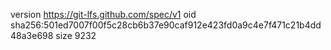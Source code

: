 version https://git-lfs.github.com/spec/v1
oid sha256:501ed7007f00f5c28cb6b37e90caf912e423fd0a9c4e7f471c21b4dd48a3e698
size 9232
